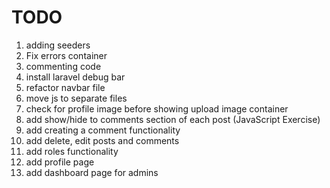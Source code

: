 # TODO

1) adding seeders
2) Fix errors container
3) commenting code
4) install laravel debug bar
5) refactor navbar file
6) move js to separate files
7) check for profile image before showing upload image container
8) add show/hide to comments section of each post (JavaScript Exercise)
9) add creating a comment functionality
10) add delete, edit posts and comments
11) add roles functionality
12) add profile page
13) add dashboard page for admins
